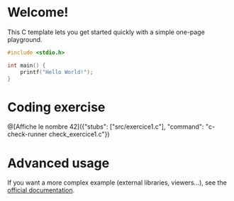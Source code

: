 # Welcome!

This C template lets you get started quickly with a simple one-page playground.

```C runnable
#include <stdio.h>

int main() {
	printf("Hello World!");
}

```

# Coding exercise

@[Affiche le nombre 42]({"stubs": ["src/exercice1.c"], "command": "c-check-runner check_exercice1.c"})


# Advanced usage

If you want a more complex example (external libraries, viewers...), see the [official documentation](https://tech.io/playgrounds/408/tech-io-documentation).
